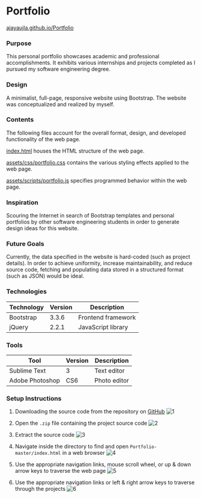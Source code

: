 # Portfolio

[ajayaujla.github.io/Portfolio](http://ajayaujla.github.io/Portfolio)

### Purpose

This personal portfolio showcases academic and professional accomplishments. It exhibits various internships and projects completed as I pursued my software engineering degree.

### Design

A minimalist, full-page, responsive website using Bootstrap. The website was conceptualized and realized by myself. 

### Contents

The following files account for the overall format, design, and developed functionality of the web page.

[index.html](index.html) houses the HTML structure of the web page.

[assets/css/portfolio.css](assets/css/portfolio.css) contains the various styling effects applied to the web page.

[assets/scripts/portfolio.js](assets/scripts/portfolio.js) specifies programmed behavior within the web page.

### Inspiration

Scouring the Internet in search of Bootstrap templates and personal portfolios by other software engineering students in order to generate design ideas for this website.

### Future Goals

Currently, the data specified in the website is hard-coded (such as project details). In order to achieve uniformity, increase maintainability, and reduce source code, fetching and populating data stored in a structured format (such as JSON) would be ideal.

### Technologies

| Technology | Version | Description |
| ---------- | ------- | --- |
| Bootstrap | 3.3.6 | Frontend framework |
| jQuery | 2.2.1 | JavaScript library |

### Tools

| Tool | Version | Description |
| ---- | ------- | --- |
| Sublime Text | 3 | Text editor |
| Adobe Photoshop | CS6 | Photo editor |

### Setup Instructions

1. Downloading the source code from the repository on [GitHub](https://github.com/AjayAujla/Portfolio)
![1](https://cloud.githubusercontent.com/assets/6827852/14441223/bbc7f35e-0001-11e6-9855-79a4c38a088b.png)

2. Open the `.zip` file containing the project source code
![2](https://cloud.githubusercontent.com/assets/6827852/14441222/bbc2d7ca-0001-11e6-9dcc-2d4ecd2e9fb1.png)

3. Extract the source code
![3](https://cloud.githubusercontent.com/assets/6827852/14441224/bbd2009c-0001-11e6-9017-426b778eb7fb.png)

4. Navigate inside the directory to find and open `Portfolio-master/index.html` in a web browser
![4](https://cloud.githubusercontent.com/assets/6827852/14441225/bbd2763a-0001-11e6-89e0-50413e88aac1.png)

5. Use the appropriate navigation links, mouse scroll wheel, or up & down arrow keys to traverse the web page
![5](https://cloud.githubusercontent.com/assets/6827852/14441226/bc03616e-0001-11e6-889d-12ea29f00cab.png)

6. Use the appropriate navigation links or left & right arrow keys to traverse through the projects
![6](https://cloud.githubusercontent.com/assets/6827852/14441227/bc04d3aa-0001-11e6-8002-972a6a95e101.png)

